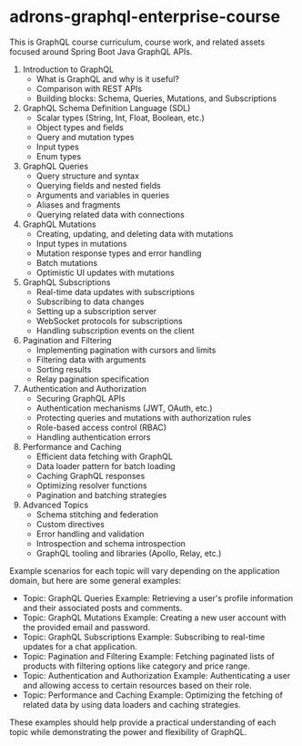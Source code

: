 # adrons-graphql-enterprise-course

This is GraphQL course curriculum, course work, and related assets focused around Spring Boot Java GraphQL APIs.

1. Introduction to GraphQL
    - What is GraphQL and why is it useful?
    - Comparison with REST APIs
    - Building blocks: Schema, Queries, Mutations, and Subscriptions
2. GraphQL Schema Definition Language (SDL)
    - Scalar types (String, Int, Float, Boolean, etc.)
    - Object types and fields
    - Query and mutation types
    - Input types
    - Enum types
3. GraphQL Queries
    - Query structure and syntax
    - Querying fields and nested fields
    - Arguments and variables in queries
    - Aliases and fragments
    - Querying related data with connections
4. GraphQL Mutations
    - Creating, updating, and deleting data with mutations
    - Input types in mutations
    - Mutation response types and error handling
    - Batch mutations
    - Optimistic UI updates with mutations
5. GraphQL Subscriptions
    - Real-time data updates with subscriptions
    - Subscribing to data changes
    - Setting up a subscription server
    - WebSocket protocols for subscriptions
    - Handling subscription events on the client
6. Pagination and Filtering
    - Implementing pagination with cursors and limits
    - Filtering data with arguments
    - Sorting results
    - Relay pagination specification
7. Authentication and Authorization
    - Securing GraphQL APIs
    - Authentication mechanisms (JWT, OAuth, etc.)
    - Protecting queries and mutations with authorization rules
    - Role-based access control (RBAC)
    - Handling authentication errors
8. Performance and Caching
    - Efficient data fetching with GraphQL
    - Data loader pattern for batch loading
    - Caching GraphQL responses
    - Optimizing resolver functions
    - Pagination and batching strategies
9. Advanced Topics
    - Schema stitching and federation
    - Custom directives
    - Error handling and validation
    - Introspection and schema introspection
    - GraphQL tooling and libraries (Apollo, Relay, etc.)

Example scenarios for each topic will vary depending on the application domain, but here are some general examples:

- Topic: GraphQL Queries Example: Retrieving a user's profile information and their associated posts and comments.
- Topic: GraphQL Mutations Example: Creating a new user account with the provided email and password.
- Topic: GraphQL Subscriptions Example: Subscribing to real-time updates for a chat application.
- Topic: Pagination and Filtering Example: Fetching paginated lists of products with filtering options like category and price range.
- Topic: Authentication and Authorization Example: Authenticating a user and allowing access to certain resources based on their role.
- Topic: Performance and Caching Example: Optimizing the fetching of related data by using data loaders and caching strategies.
    
These examples should help provide a practical understanding of each topic while demonstrating the power and flexibility of GraphQL.